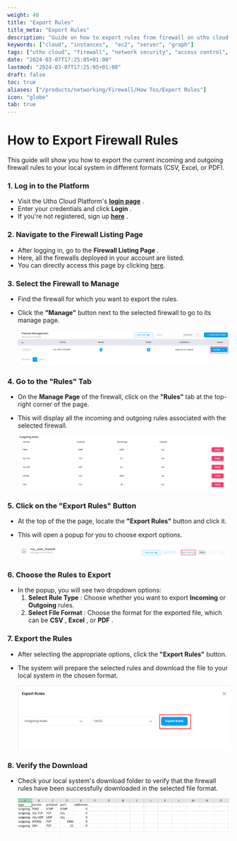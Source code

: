 ```yaml
---
weight: 40
title: "Export Rules"
title_meta: "Export Rules"
description: "Guide on how to export rules from firewall on utho cloud platform"
keywords: ["cloud", "instances",  "ec2", "server", "graph"]
tags: ["utho cloud", "firewall", "network security", "access control", "cloud firewall"]
date: "2024-03-07T17:25:05+01:00"
lastmod: "2024-03-07T17:25:05+01:00"
draft: false
toc: true
aliases: ["/products/networking/Firewall/How Tos/Export Rules"]
icon: "globe"
tab: true
---
```


# **How to Export Firewall Rules**

This guide will show you how to export the current incoming and outgoing firewall rules to your local system in different formats (CSV, Excel, or PDF).

### **1. Log in to the Platform**

* Visit the Utho Cloud Platform's  **[login page](https://console.utho.com/login)** .
* Enter your credentials and click  **Login** .
* If you're not registered, sign up  **[here](https://console.utho.com/signup)** .

### **2. Navigate to the Firewall Listing Page**

* After logging in, go to the  **Firewall Listing Page** .
* Here, all the firewalls deployed in your account are listed.
* You can directly access this page by clicking [here](https://console.utho.com/firewall "Firewall Listing Page").

### **3. Select the Firewall to Manage**

* Find the firewall for which you want to export the rules.
* Click the **"Manage"** button next to the selected firewall to go to its manage page.

  ![1744024412723](image/index/1744024412723.png)

### **4. Go to the "Rules" Tab**

* On the **Manage Page** of the firewall, click on the **"Rules"** tab at the top-right corner of the page.
* This will display all the incoming and outgoing rules associated with the selected firewall.

  ![1744024505914](image/index/1744024505914.png)

### **5. Click on the "Export Rules" Button**

* At the top of the the page, locate the **"Export Rules"** button and click it.
* This will open a popup for you to choose export options.

  ![1744024481195](image/index/1744024481195.png)

### **6. Choose the Rules to Export**

* In the popup, you will see two dropdown options:
  1. **Select Rule Type** : Choose whether you want to export **Incoming** or **Outgoing** rules.
  2. **Select File Format** : Choose the format for the exported file, which can be  **CSV** ,  **Excel** , or  **PDF** .

### **7. Export the Rules**

* After selecting the appropriate options, click the **"Export Rules"** button.
* The system will prepare the selected rules and download the file to your local system in the chosen format.

  ![1744024544518](image/index/1744024544518.png)

### **8. Verify the Download**

* Check your local system's download folder to verify that the firewall rules have been successfully downloaded in the selected file format.

  ![1744024570064](image/index/1744024570064.png)
